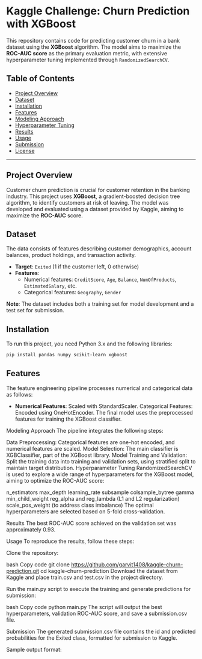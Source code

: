 # Kaggle Challenge: Churn Prediction with XGBoost

This repository contains code for predicting customer churn in a bank dataset using the **XGBoost** algorithm. The model aims to maximize the **ROC-AUC score** as the primary evaluation metric, with extensive hyperparameter tuning implemented through `RandomizedSearchCV`.

## Table of Contents

- [Project Overview](#project-overview)
- [Dataset](#dataset)
- [Installation](#installation)
- [Features](#features)
- [Modeling Approach](#modeling-approach)
- [Hyperparameter Tuning](#hyperparameter-tuning)
- [Results](#results)
- [Usage](#usage)
- [Submission](#submission)
- [License](#license)

---

## Project Overview

Customer churn prediction is crucial for customer retention in the banking industry. This project uses **XGBoost**, a gradient-boosted decision tree algorithm, to identify customers at risk of leaving. The model was developed and evaluated using a dataset provided by Kaggle, aiming to maximize the **ROC-AUC** score.

## Dataset

The data consists of features describing customer demographics, account balances, product holdings, and transaction activity.

- **Target**: `Exited` (1 if the customer left, 0 otherwise)
- **Features**:
  - Numerical features: `CreditScore`, `Age`, `Balance`, `NumOfProducts`, `EstimatedSalary`, etc.
  - Categorical features: `Geography`, `Gender`
  
**Note**: The dataset includes both a training set for model development and a test set for submission.

## Installation

To run this project, you need Python 3.x and the following libraries:

```bash
pip install pandas numpy scikit-learn xgboost
```

## Features

The feature engineering pipeline processes numerical and categorical data as follows:

- **Numerical Features**: Scaled with StandardScaler.
Categorical Features: Encoded using OneHotEncoder.
The final model uses the preprocessed features for training the XGBoost classifier.

Modeling Approach
The pipeline integrates the following steps:

Data Preprocessing: Categorical features are one-hot encoded, and numerical features are scaled.
Model Selection: The main classifier is XGBClassifier, part of the XGBoost library.
Model Training and Validation: Split the training data into training and validation sets, using stratified split to maintain target distribution.
Hyperparameter Tuning
RandomizedSearchCV is used to explore a wide range of hyperparameters for the XGBoost model, aiming to optimize the ROC-AUC score:

n_estimators
max_depth
learning_rate
subsample
colsample_bytree
gamma
min_child_weight
reg_alpha and reg_lambda (L1 and L2 regularization)
scale_pos_weight (to address class imbalance)
The optimal hyperparameters are selected based on 5-fold cross-validation.

Results
The best ROC-AUC score achieved on the validation set was approximately 0.93.

Usage
To reproduce the results, follow these steps:

Clone the repository:

bash
Copy code
git clone https://github.com/garvit1408/kaggle-churn-prediction.git
cd kaggle-churn-prediction
Download the dataset from Kaggle and place train.csv and test.csv in the project directory.

Run the main.py script to execute the training and generate predictions for submission:

bash
Copy code
python main.py
The script will output the best hyperparameters, validation ROC-AUC score, and save a submission.csv file.

Submission
The generated submission.csv file contains the id and predicted probabilities for the Exited class, formatted for submission to Kaggle.

Sample output format:
